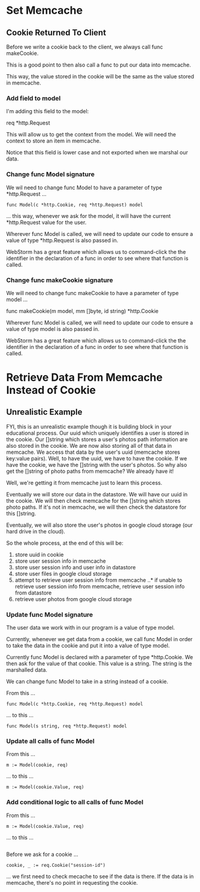 # Set Memcache

## Cookie Returned To Client

Before we write a cookie back to the client, we always call func makeCookie.

This is a good point to then also call a func to put our data into memcache.

This way, the value stored in the cookie will be the same as the value stored in memcache.

### Add field to model

I'm adding this field to the model:

req	*http.Request

This will allow us to get the context from the model.  We will need the context to store an item in memcache.

Notice that this field is lower case and not exported when we marshal our data.

### Change func Model signature

We wil need to change func Model to have a parameter of type *http.Request ...

```
func Model(c *http.Cookie, req *http.Request) model 
```

... this way, whenever we ask for the model, it will have the current *http.Request value for the user.

Wherever func Model is called, we will need to update our code to ensure a value of type *http.Request is also passed in. 

WebStorm has a great feature which allows us to command-click the the identifier in the declaration of a func in order to see where that function is called.

### Change func makeCookie signature

We will need to change func makeCookie to have a parameter of type model ... 

func makeCookie(m model, mm []byte, id string) *http.Cookie 

Wherever func Model is called, we will need to update our code to ensure a value of type model is also passed in. 

WebStorm has a great feature which allows us to command-click the the identifier in the declaration of a func in order to see where that function is called.

# Retrieve Data From Memcache Instead of Cookie

## Unrealistic Example

FYI, this is an unrealistic example though it is building block in your educational process. Our uuid which uniquely identifies a user is stored in the cookie. Our []string which stores a user's photos path information are also stored in the cookie. We are now also storing all of that data in memcache. We access that data by the user's uuid (memcache stores key:value pairs). Well, to have the uuid, we have to have the cookie. If we have the cookie, we have the []string with the user's photos. So why also get the []string of photo paths from memcache? We already have it! 

Well, we're getting it from memcache just to learn this process. 

Eventually we will store our data in the datastore. We will have our uuid in the cookie. We will then check memcache for the []string which stores photo paths. If it's not in memcache, we will then check the datastore for this []string.

Eventually, we will also store the user's photos in google cloud storage (our hard drive in the cloud). 

So the whole process, at the end of this will be:
1. store uuid in cookie
1. store user session info in memcache
1. store user session info and user info in datastore
1. store user files in google cloud storage
1. attempt to retrieve user session info from memcache
..* if unable to retrieve user session info from memcache, retrieve user session info from datastore
1. retrieve user photos from google cloud storage

### Update func Model signature

The user data we work with in our program is a value of type model.

Currently, whenever we get data from a cookie, we call func Model in order to take the data in the cookie and put it into a value of type model.

Currently func Model is declared with a parameter of type *http.Cookie. We then ask for the value of that cookie. This value is a string. The string is the marshalled data.
 
 We can change func Model to take in a string instead of a cookie.
 
 From this ...
 
 ```func Model(c *http.Cookie, req *http.Request) model```
 
 ... to this ...
 
 ```func Model(s string, req *http.Request) model```

### Update all calls of func Model

From this ...

``` m := Model(cookie, req) ```

... to this ...


``` m := Model(cookie.Value, req) ```

### Add conditional logic to all calls of func Model

From this ...

``` m := Model(cookie.Value, req) ```

... to this ...


``` 

```







Before we ask for a cookie ...


```cookie, _ := req.Cookie("session-id")```

... we first need to check mecache to see if the data is there. If the data is in memcache, there's no point in requesting the cookie.